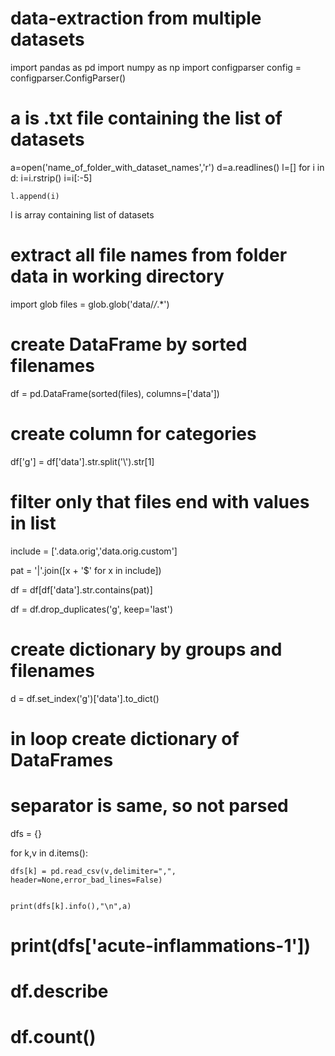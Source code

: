 # data-extraction from multiple datasets
import pandas as pd 
import numpy as np
import configparser
config = configparser.ConfigParser()

# a is .txt file containing the list of datasets
a=open('name_of_folder_with_dataset_names','r')
d=a.readlines()
l=[]
for i in d:
    i=i.rstrip()
    i=i[:-5]
    
    l.append(i)
   
 l is array containing list of datasets      

   
   
# extract all file names from folder data in working directory
import glob
files = glob.glob('data/*/*.*')

# create DataFrame by sorted filenames

df = pd.DataFrame(sorted(files), columns=['data'])

# create column for categories

df['g'] = df['data'].str.split('\\').str[1]
# filter only that files end with values in list

include = ['.data.orig','data.orig.custom']

pat = '|'.join([x + '$' for x in include])

df = df[df['data'].str.contains(pat)]


df = df.drop_duplicates('g', keep='last')
 
# create dictionary by groups and filenames

d = df.set_index('g')['data'].to_dict()
# in loop create dictionary of DataFrames

# separator is same, so not parsed

dfs = {}

for k,v in d.items():

      
    dfs[k] = pd.read_csv(v,delimiter=",", header=None,error_bad_lines=False)
   
    
    print(dfs[k].info(),"\n",a)

# print(dfs['acute-inflammations-1'])

# df.describe

# df.count()
